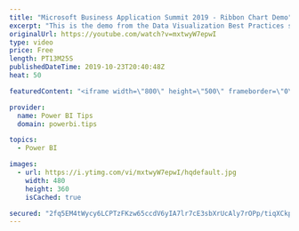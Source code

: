```yaml
---
title: "Microsoft Business Application Summit 2019 - Ribbon Chart Demo"
excerpt: "This is the demo from the Data Visualization Best Practices session BRK 3023 from the Microsoft Business Application Summit"
originalUrl: https://youtube.com/watch?v=mxtwyW7epwI
type: video
price: Free
length: PT13M25S
publishedDateTime: 2019-10-23T20:40:48Z
heat: 50

featuredContent: "<iframe width=\"800\" height=\"500\" frameborder=\"0\" src=\"https://www.youtube.com/embed/mxtwyW7epwI\" allow=\"accelerometer; autoplay; encrypted-media; gyroscope; picture-in-picture\" allowfullscreen></iframe>"

provider:
  name: Power BI Tips
  domain: powerbi.tips

topics:
  - Power BI

images:
  - url: https://i.ytimg.com/vi/mxtwyW7epwI/hqdefault.jpg
    width: 480
    height: 360
    isCached: true

secured: "2fq5EM4tWycy6LCPTzFKzw65ccdV6yIA7lr7cE3sbXrUcAly7rOPp/tiqXCkpvyOgshbXFWIf/lMBEqSwOAxGrRfmASZtK6gWs9uPVxGOwAE3ZBX7ylIDuGVWo82OiSdKUFFJF4OFSeyEwbq58J8JTf0obP8nGEdiWDuv6qL+N4KjnbUi1FD7ZiA0w/WsVgCZTvybbO7Oa13GtISDAQplgIzDgiKu1BlY7r7pmM3zZt8vcrQbX/jKYBrEhFB7t4HeT3LatRJSCMKjUxpPfXpzZkzUE5dzdluCC7ilt7mex41TlhKGcK27XNgzGWhKzSF8DlUo42CTqinjewwVEdJSDa3w5dMva3yE4nQXlKYXYGvh8bgD4/mbPAYBBrX/3vW1Wg8C1l7nUz0dWwOP9GDGrMTz7p5FhexkKQbUac3VXM=;LtQxrTaySSl2e4xuFL780w=="
---
```


